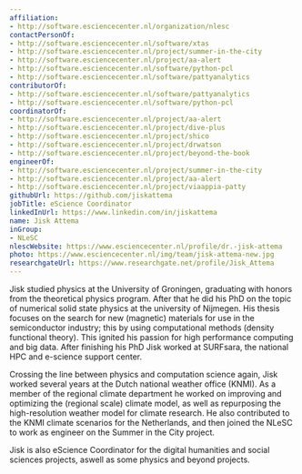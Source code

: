 ```yaml
---
affiliation:
- http://software.esciencecenter.nl/organization/nlesc
contactPersonOf:
- http://software.esciencecenter.nl/software/xtas
- http://software.esciencecenter.nl/project/summer-in-the-city
- http://software.esciencecenter.nl/project/aa-alert
- http://software.esciencecenter.nl/software/python-pcl
- http://software.esciencecenter.nl/software/pattyanalytics
contributorOf:
- http://software.esciencecenter.nl/software/pattyanalytics
- http://software.esciencecenter.nl/software/python-pcl
coordinatorOf:
- http://software.esciencecenter.nl/project/aa-alert
- http://software.esciencecenter.nl/project/dive-plus
- http://software.esciencecenter.nl/project/shico
- http://software.esciencecenter.nl/project/drwatson
- http://software.esciencecenter.nl/project/beyond-the-book
engineerOf:
- http://software.esciencecenter.nl/project/summer-in-the-city
- http://software.esciencecenter.nl/project/aa-alert
- http://software.esciencecenter.nl/project/viaappia-patty
githubUrl: https://github.com/jiskattema
jobTitle: eScience Coordinator
linkedInUrl: https://www.linkedin.com/in/jiskattema
name: Jisk Attema
inGroup:
- NLeSC
nlescWebsite: https://www.esciencecenter.nl/profile/dr.-jisk-attema
photo: https://www.esciencecenter.nl/img/team/jisk-attema-new.jpg
researchgateUrl: https://www.researchgate.net/profile/Jisk_Attema
---
```

Jisk studied physics at the University of Groningen, graduating with honors from the theoretical physics program. After that he did his PhD on the topic of numerical solid state physics at the university of Nijmegen. His thesis focuses on the search for new (magnetic) materials for use in the semiconductor industry; this by using computational methods (density functional theory). This ignited his passion for high performance computing and big data. After finishing his PhD Jisk worked at SURFsara, the national HPC and e-science support center.

Crossing the line between physics and computation science again, Jisk worked several years at the Dutch national weather office (KNMI). As a member of the regional climate department he worked on improving and optimizing the (regional scale) climate model, as well as repurposing the high-resolution weather model for climate research. He also contributed to the KNMI climate scenarios for the Netherlands, and then joined the NLeSC to work as engineer on the Summer in the City project.

Jisk is also eScience Coordinator for the digital humanities and social sciences projects, aswell as some physics and beyond projects.
